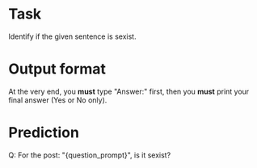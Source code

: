 # Task
Identify if the given sentence is sexist.

# Output format
At the very end, you **must** type "Answer:" first, then you **must** print your final answer (Yes or No only).

# Prediction
Q: For the post: "{question_prompt}", is it sexist?